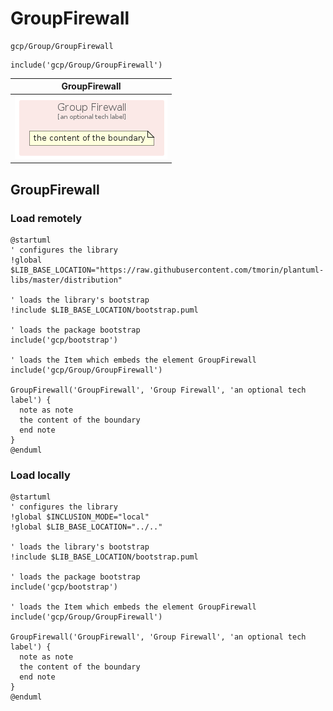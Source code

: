 # GroupFirewall


```text
gcp/Group/GroupFirewall
```

```text
include('gcp/Group/GroupFirewall')
```



| GroupFirewall |
| :---: |
| ![illustration for GroupFirewall](../../gcp/Group/GroupFirewall.Local.png) |







## GroupFirewall

### Load remotely
```plantuml
@startuml
' configures the library
!global $LIB_BASE_LOCATION="https://raw.githubusercontent.com/tmorin/plantuml-libs/master/distribution"

' loads the library's bootstrap
!include $LIB_BASE_LOCATION/bootstrap.puml

' loads the package bootstrap
include('gcp/bootstrap')

' loads the Item which embeds the element GroupFirewall
include('gcp/Group/GroupFirewall')

GroupFirewall('GroupFirewall', 'Group Firewall', 'an optional tech label') {
  note as note
  the content of the boundary
  end note
}
@enduml
```

### Load locally
```plantuml
@startuml
' configures the library
!global $INCLUSION_MODE="local"
!global $LIB_BASE_LOCATION="../.."

' loads the library's bootstrap
!include $LIB_BASE_LOCATION/bootstrap.puml

' loads the package bootstrap
include('gcp/bootstrap')

' loads the Item which embeds the element GroupFirewall
include('gcp/Group/GroupFirewall')

GroupFirewall('GroupFirewall', 'Group Firewall', 'an optional tech label') {
  note as note
  the content of the boundary
  end note
}
@enduml
```

